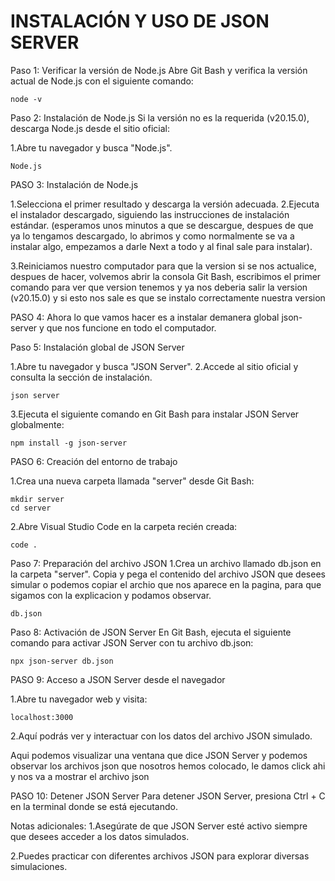 # INSTALACIÓN Y USO DE JSON SERVER

Paso 1: Verificar la versión de Node.js
Abre Git Bash y verifica la versión actual de Node.js con el siguiente comando: 

```
node -v
```

Paso 2: Instalación de Node.js
Si la versión no es la requerida (v20.15.0), descarga Node.js desde el sitio oficial:

1.Abre tu navegador y busca "Node.js".

```
Node.js
```

PASO 3: Instalación de Node.js

1.Selecciona el primer resultado y descarga la versión adecuada.
2.Ejecuta el instalador descargado, siguiendo las instrucciones de instalación estándar. (esperamos unos minutos a que se descargue, despues de que ya lo tengamos descargado, lo abrimos y como normalmente se va a instalar algo, empezamos a darle Next a todo y al final sale para instalar).

3.Reiniciamos nuestro computador para que la version si se nos actualice, despues de hacer, volvemos abrir la consola Git Bash, escribimos el primer comando para ver que version tenemos y ya nos deberia salir la version (v20.15.0) y si esto nos sale es que se instalo correctamente nuestra version

PASO 4: Ahora lo que vamos hacer es a instalar demanera global json-server y que nos funcione en todo el computador.

Paso 5: Instalación global de JSON Server

1.Abre tu navegador y busca "JSON Server".
2.Accede al sitio oficial y consulta la sección de instalación.

```
json server
```

3.Ejecuta el siguiente comando en Git Bash para instalar JSON Server globalmente:

```
npm install -g json-server
```

PASO 6: Creación del entorno de trabajo

1.Crea una nueva carpeta llamada "server" desde Git Bash:

```
mkdir server
cd server
```

2.Abre Visual Studio Code en la carpeta recién creada:

```
code .
```

Paso 7: Preparación del archivo JSON
1.Crea un archivo llamado db.json en la carpeta "server".
Copia y pega el contenido del archivo JSON que desees simular o podemos copiar el archio que nos aparece en la pagina, para que sigamos con la explicacion y podamos observar.

```
db.json 
```

Paso 8: Activación de JSON Server
En Git Bash, ejecuta el siguiente comando para activar JSON Server con tu archivo db.json:

```
npx json-server db.json
```

PASO 9: Acceso a JSON Server desde el navegador

1.Abre tu navegador web y visita:

```
localhost:3000
```

2.Aquí podrás ver y interactuar con los datos del archivo JSON simulado.

Aqui podemos visualizar una ventana que dice JSON Server y podemos observar los archivos json que nosotros hemos colocado, le damos click ahi y nos va a mostrar el archivo json

PASO 10: Detener JSON Server
Para detener JSON Server, presiona Ctrl + C en la terminal donde se está ejecutando.

Notas adicionales:
1.Asegúrate de que JSON Server esté activo siempre que desees acceder a los datos simulados.

2.Puedes practicar con diferentes archivos JSON para explorar diversas simulaciones.